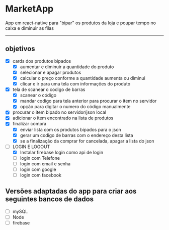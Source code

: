 # MarketApp
App em react-native para "bipar" os produtos da loja e poupar tempo no caixa e diminuir as filas

- - - - - 
## objetivos

- [x] cards dos produtos bipados
    - [x] aumentar e diminuir a quantidade do produto
    - [x] selecionar e apagar produtos
    - [x] calcular o preço conforme a quantidade aumenta ou diminui
    - [x] clicar e ir para uma tela com informações do produto
- [x] tela de scanear o codigo de barras
    - [x] scanear o código
    - [x] mandar codigo para tela anterior para procurar o item no servidor
    - [x] opção para digitar o numero do código manualmente
- [x] procurar o item bipado no servidor/json local
- [x] adicionar o item encontrado na lista de produtos
- [x] finalizar compra
    - [x] enviar lista com os produtos bipados para o json
    - [x] gerar um codigo de barras com o endereço desta lista
    - [x] se a finalização da comprar for cancelada, apagar a lista do json
- [ ] LOGIN E LOGOUT
    - [x] Instalar firebase login como api de login
    - [ ] login com Telefone
    - [ ] login com email e senha
    - [ ] login com google
    - [ ] login com facebook

## Versões adaptadas do app para criar aos seguintes bancos de dados 
- [ ] mySQL
- [ ] Node
- [ ] firebase
